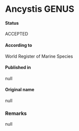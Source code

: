# Ancystis GENUS

#### Status
ACCEPTED

#### According to
World Register of Marine Species

#### Published in
null

#### Original name
null

### Remarks
null